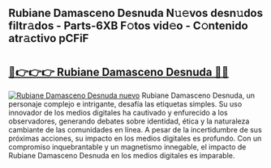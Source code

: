 ## Rubiane Damasceno Desnuda N𝚞𝚎vos desn𝚞dos filtr𝚊dos - Parts-6XB F𝚘tos vid𝚎o - C𝚘ntenido atr𝚊ctivo pCFiF

# <h2><a href="http://mb8x1g.tromn.icu/?c=Rubiane+Damasceno+Desnuda">🔗👉👉👉 Rubiane Damasceno Desnuda 🔗🔗</a></h2>

[![Rubiane Damasceno Desnuda nuevo](https://i.imgur.com/pEAQMta.gif)](http://mb8x1g.tromn.icu/?c=Rubiane+Damasceno+Desnuda)
Rubiane Damasceno Desnuda, un personaje complejo e intrigante, desafía las etiquetas simples. Su uso innovador de los medios digitales ha cautivado y enfurecido a los observadores, generando debates sobre identidad, ética y la naturaleza cambiante de las comunidades en línea. A pesar de la incertidumbre de sus próximas acciones, su impacto en los medios digitales es profundo. Con un compromiso inquebrantable y un magnetismo innegable, el impacto de Rubiane Damasceno Desnuda en los medios digitales es imparable.
